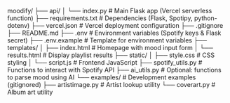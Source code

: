 moodify/
├── api/
│   └── index.py                # Main Flask app (Vercel serverless function)
├── requirements.txt            # Dependencies (Flask, Spotipy, python-dotenv)
├── vercel.json                 # Vercel deployment configuration
├── .gitignore
├── README.md
├── .env                        # Environment variables (Spotify keys & Flask secret)
├── .env.example                # Template for environment variables
├── templates/
│   ├── index.html              # Homepage with mood input form
│   └── results.html            # Display playlist results
├── static/
│   ├── style.css               # CSS styling
│   └── script.js               # Frontend JavaScript
├── spotify_utils.py            # Functions to interact with Spotify API
├── ai_utils.py                 # Optional: functions to parse mood using AI
└── examples/                   # Development examples (gitignored)
    ├── artistimage.py          # Artist lookup utility
    └── coverart.py             # Album art utility
